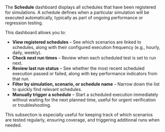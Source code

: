 The **Schedule** dashboard displays all schedules that have been registered for simulations. A schedule defines when a particular simulation will be executed automatically, typically as part of ongoing performance or regression testing.

This dashboard allows you to:

* **View registered schedules** – See which scenarios are linked to schedules, along with their configured execution frequency (e.g., hourly, daily, weekly).
* **Check next run times** – Review when each scheduled test is set to run next.
* **Review last run status** – See whether the most recent scheduled execution passed or failed, along with key performance indicators from that run.
* **Filter by simulation, scenario, or schedule name** – Narrow down the list to quickly find relevant schedules.
* **Manually trigger a schedule** – Start a scheduled execution immediately without waiting for the next planned time, useful for urgent verification or troubleshooting.

This subsection is especially useful for keeping track of which scenarios are tested regularly, ensuring coverage, and triggering additional runs when needed.